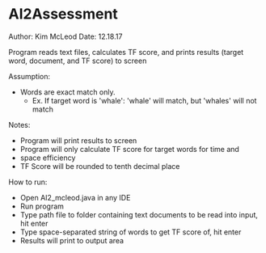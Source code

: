 # AI2Assessment
Author: Kim McLeod
Date: 12.18.17

Program reads text files, calculates TF score, and prints results (target word, document, and TF score) to screen

Assumption: 
 * Words are exact match only. 
    - Ex. If target word is 'whale': 'whale' will match, but 'whales' will not match

Notes: 
 * Program will print results to screen
 * Program will only calculate TF score for target words for time and 
 * space efficiency
 * TF Score will be rounded to tenth decimal place

How to run:
 * Open AI2_mcleod.java in any IDE
 * Run program
 * Type path file to folder containing text documents to be read into input, hit enter
 * Type space-separated string of words to get TF score of, hit enter 
 * Results will print to output area
